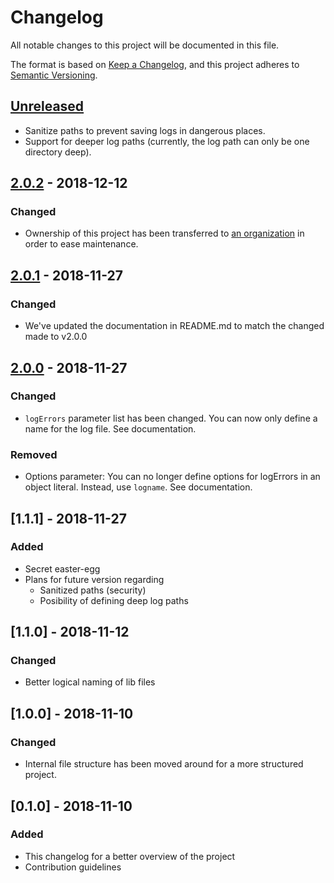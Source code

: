 # Changelog
All notable changes to this project will be documented in this file.

The format is based on [Keep a Changelog](https://keepachangelog.com/en/1.0.0/),
and this project adheres to [Semantic Versioning](https://semver.org/spec/v2.0.0.html).

## [Unreleased]
* Sanitize paths to prevent saving logs in dangerous places.
* Support for deeper log paths (currently, the log path can only be one directory deep).

## [2.0.2] - 2018-12-12
### Changed
* Ownership of this project has been transferred to [an organization](https://github.com/brians-open-source-stuff) in order to ease maintenance. 

## [2.0.1] - 2018-11-27
### Changed
* We've updated the documentation in README.md to match the changed made to v2.0.0

## [2.0.0] - 2018-11-27
### Changed
* `logErrors` parameter list has been changed. You can now only define a name for the log file. See documentation.

### Removed
* Options parameter: You can no longer define options for logErrors in an object literal. Instead, use `logname`. See documentation.

## [1.1.1] - 2018-11-27
### Added
* Secret easter-egg
* Plans for future version regarding
	* Sanitized paths (security)
	* Posibility of defining deep log paths

## [1.1.0] - 2018-11-12
### Changed
* Better logical naming of lib files

## [1.0.0] - 2018-11-10
### Changed
* Internal file structure has been moved around for a more structured project.

## [0.1.0] - 2018-11-10
### Added
* This changelog for a better overview of the project
* Contribution guidelines

[Unreleased]: https://github.com/BrianEmilius/express-log-errors/compare/v2.0.2...HEAD
[2.0.2]: https://github.com/BrianEmilius/express-log-errors/compare/v2.0.1...v2.0.2
[2.0.1]: https://github.com/BrianEmilius/express-log-errors/compare/v2.0.0...v2.0.1
[2.0.0]: https://github.com/BrianEmilius/express-log-errors/compare/{1day}...v2.0.0